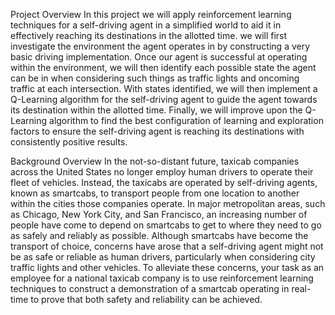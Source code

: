 Project Overview
In this project we will apply reinforcement learning techniques for a self-driving agent in a simplified world to aid it in effectively reaching its destinations in the allotted time. we will first investigate the environment the agent operates in by constructing a very basic driving implementation. Once our agent is successful at operating within the environment, we will then identify each possible state the agent can be in when considering such things as traffic lights and oncoming traffic at each intersection. With states identified, we will then implement a Q-Learning algorithm for the self-driving agent to guide the agent towards its destination within the allotted time. Finally, we will improve upon the Q-Learning algorithm to find the best configuration of learning and exploration factors to ensure the self-driving agent is reaching its destinations with consistently positive results.

Background Overview
In the not-so-distant future, taxicab companies across the United States no longer employ human drivers to operate their fleet of vehicles. Instead, the taxicabs are operated by self-driving agents, known as smartcabs, to transport people from one location to another within the cities those companies operate. In major metropolitan areas, such as Chicago, New York City, and San Francisco, an increasing number of people have come to depend on smartcabs to get to where they need to go as safely and reliably as possible. Although smartcabs have become the transport of choice, concerns have arose that a self-driving agent might not be as safe or reliable as human drivers, particularly when considering city traffic lights and other vehicles. To alleviate these concerns, your task as an employee for a national taxicab company is to use reinforcement learning techniques to construct a demonstration of a smartcab operating in real-time to prove that both safety and reliability can be achieved.
